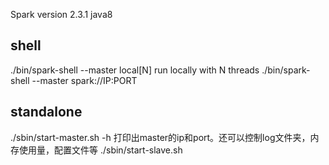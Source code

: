  Spark version 2.3.1 java8
 ## shell
 ./bin/spark-shell --master local[N] run locally with N threads
 ./bin/spark-shell --master spark://IP:PORT

 ## standalone
 ./sbin/start-master.sh -h <host-ip> 打印出master的ip和port。还可以控制log文件夹，内存使用量，配置文件等
 ./sbin/start-slave.sh <master-spark-URL>